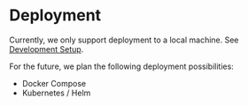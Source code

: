 # Deployment

Currently, we only support deployment to a local machine. See [Development Setup](../README.md).

For the future, we plan the following deployment possibilities:

- Docker Compose
- Kubernetes / Helm

<!-- TODO -->
